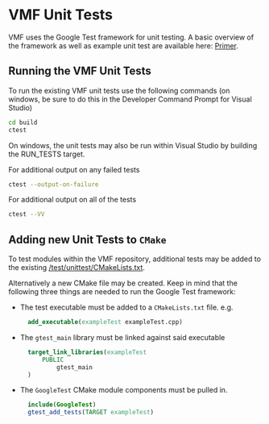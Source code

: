 # VMF Unit Tests

VMF uses the Google Test framework for unit testing. A basic overview of the framework as well as example unit test are available here: [Primer](http://google.github.io/googletest/primer.html).

## Running the VMF Unit Tests
To run the existing VMF unit tests use the following commands (on windows, be sure to do this in the Developer Command Prompt for Visual Studio)
```bash
cd build
ctest
```

On windows, the unit tests may also be run within Visual Studio by building the RUN_TESTS target.

For additional output on any failed tests
```bash
ctest --output-on-failure
```

For additional output on all of the tests
```bash
ctest --VV
```


## Adding new Unit Tests to `CMake`
To test modules within the VMF repository, additional tests may be added to the existing [/test/unittest/CMakeLists.txt](../test/unittest/CMakeLists.txt).

Alternatively a new CMake file may be created.  Keep in mind that the following three things are needed to run the Google Test framework:

- The test executable must be added to a `CMakeLists.txt` file. e.g.
  ```CMake
    add_executable(exampleTest exampleTest.cpp)
  ```
- The `gtest_main` library must be linked against said executable
  ```CMake
    target_link_libraries(exampleTest
        PUBLIC
            gtest_main
    )
  ```
- The `GoogleTest` CMake module components must be pulled in.
  ```CMake
    include(GoogleTest)
    gtest_add_tests(TARGET exampleTest)
  ```



